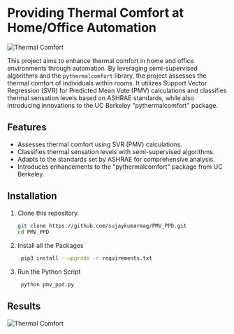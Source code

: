 
# Providing Thermal Comfort at Home/Office Automation

![Thermal Comfort](one.jpg)

This project aims to enhance thermal comfort in home and office environments through automation. By leveraging semi-supervised algorithms and the `pythermalcomfort` library, the project assesses the thermal comfort of individuals within rooms. It utilizes Support Vector Regression (SVR) for Predicted Mean Vote (PMV) calculations and classifies thermal sensation levels based on ASHRAE standards, while also introducing innovations to the UC Berkeley "pythermalcomfort" package.

## Features

- Assesses thermal comfort using SVR (PMV) calculations.
- Classifies thermal sensation levels with semi-supervised algorithms.
- Adapts to the standards set by ASHRAE for comprehensive analysis.
- Introduces enhancements to the "pythermalcomfort" package from UC Berkeley.

## Installation

1. Clone this repository.

   ```bash
   git clone https://github.com/sujaykumarmag/PMV_PPD.git
   cd PMV_PPD

2. Install all the Packages
   
   ```bash
    pip3 install --upgrade -r requirements.txt

3. Run the Python Script
   
   ```bash
    python pmv_ppd.py
   
## Results

![Thermal Comfort](res.png)

